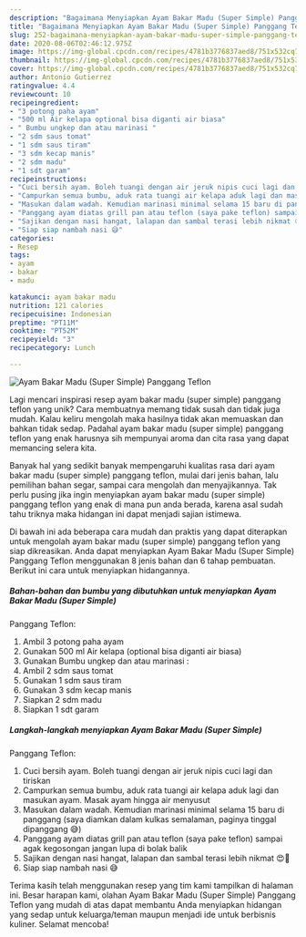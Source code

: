 ```yaml
---
description: "Bagaimana Menyiapkan Ayam Bakar Madu (Super Simple) Panggang Teflon, Bikin Ngiler"
title: "Bagaimana Menyiapkan Ayam Bakar Madu (Super Simple) Panggang Teflon, Bikin Ngiler"
slug: 252-bagaimana-menyiapkan-ayam-bakar-madu-super-simple-panggang-teflon-bikin-ngiler
date: 2020-08-06T02:46:12.975Z
image: https://img-global.cpcdn.com/recipes/4781b3776837aed8/751x532cq70/ayam-bakar-madu-super-simple-panggang-teflon-foto-resep-utama.jpg
thumbnail: https://img-global.cpcdn.com/recipes/4781b3776837aed8/751x532cq70/ayam-bakar-madu-super-simple-panggang-teflon-foto-resep-utama.jpg
cover: https://img-global.cpcdn.com/recipes/4781b3776837aed8/751x532cq70/ayam-bakar-madu-super-simple-panggang-teflon-foto-resep-utama.jpg
author: Antonio Gutierrez
ratingvalue: 4.4
reviewcount: 10
recipeingredient:
- "3 potong paha ayam"
- "500 ml Air kelapa optional bisa diganti air biasa"
- " Bumbu ungkep dan atau marinasi "
- "2 sdm saus tomat"
- "1 sdm saus tiram"
- "3 sdm kecap manis"
- "2 sdm madu"
- "1 sdt garam"
recipeinstructions:
- "Cuci bersih ayam. Boleh tuangi dengan air jeruk nipis cuci lagi dan tiriskan"
- "Campurkan semua bumbu, aduk rata tuangi air kelapa aduk lagi dan masukan ayam. Masak ayam hingga air menyusut"
- "Masukan dalam wadah. Kemudian marinasi minimal selama 15 baru di panggang (saya diamkan dalam kulkas semalaman, paginya tinggal dipanggang 😅)"
- "Panggang ayam diatas grill pan atau teflon (saya pake teflon) sampai agak kegosongan jangan lupa di bolak balik"
- "Sajikan dengan nasi hangat, lalapan dan sambal terasi lebih nikmat 😍🤤"
- "Siap siap nambah nasi 😅"
categories:
- Resep
tags:
- ayam
- bakar
- madu

katakunci: ayam bakar madu 
nutrition: 121 calories
recipecuisine: Indonesian
preptime: "PT11M"
cooktime: "PT52M"
recipeyield: "3"
recipecategory: Lunch

---
```



![Ayam Bakar Madu (Super Simple)
Panggang Teflon](https://img-global.cpcdn.com/recipes/4781b3776837aed8/751x532cq70/ayam-bakar-madu-super-simple-panggang-teflon-foto-resep-utama.jpg)

Lagi mencari inspirasi resep ayam bakar madu (super simple)
panggang teflon yang unik? Cara membuatnya memang tidak susah dan tidak juga mudah. Kalau keliru mengolah maka hasilnya tidak akan memuaskan dan bahkan tidak sedap. Padahal ayam bakar madu (super simple)
panggang teflon yang enak harusnya sih mempunyai aroma dan cita rasa yang dapat memancing selera kita.

Banyak hal yang sedikit banyak mempengaruhi kualitas rasa dari ayam bakar madu (super simple)
panggang teflon, mulai dari jenis bahan, lalu pemilihan bahan segar, sampai cara mengolah dan menyajikannya. Tak perlu pusing jika ingin menyiapkan ayam bakar madu (super simple)
panggang teflon yang enak di mana pun anda berada, karena asal sudah tahu triknya maka hidangan ini dapat menjadi sajian istimewa.




Di bawah ini ada beberapa cara mudah dan praktis yang dapat diterapkan untuk mengolah ayam bakar madu (super simple)
panggang teflon yang siap dikreasikan. Anda dapat menyiapkan Ayam Bakar Madu (Super Simple)
Panggang Teflon menggunakan 8 jenis bahan dan 6 tahap pembuatan. Berikut ini cara untuk menyiapkan hidangannya.

<!--inarticleads1-->

##### Bahan-bahan dan bumbu yang dibutuhkan untuk menyiapkan Ayam Bakar Madu (Super Simple)
Panggang Teflon:

1. Ambil 3 potong paha ayam
1. Gunakan 500 ml Air kelapa (optional bisa diganti air biasa)
1. Gunakan  Bumbu ungkep dan atau marinasi :
1. Ambil 2 sdm saus tomat
1. Gunakan 1 sdm saus tiram
1. Gunakan 3 sdm kecap manis
1. Siapkan 2 sdm madu
1. Siapkan 1 sdt garam




<!--inarticleads2-->

##### Langkah-langkah menyiapkan Ayam Bakar Madu (Super Simple)
Panggang Teflon:

1. Cuci bersih ayam. Boleh tuangi dengan air jeruk nipis cuci lagi dan tiriskan
1. Campurkan semua bumbu, aduk rata tuangi air kelapa aduk lagi dan masukan ayam. Masak ayam hingga air menyusut
1. Masukan dalam wadah. Kemudian marinasi minimal selama 15 baru di panggang (saya diamkan dalam kulkas semalaman, paginya tinggal dipanggang 😅)
1. Panggang ayam diatas grill pan atau teflon (saya pake teflon) sampai agak kegosongan jangan lupa di bolak balik
1. Sajikan dengan nasi hangat, lalapan dan sambal terasi lebih nikmat 😍🤤
1. Siap siap nambah nasi 😅




Terima kasih telah menggunakan resep yang tim kami tampilkan di halaman ini. Besar harapan kami, olahan Ayam Bakar Madu (Super Simple)
Panggang Teflon yang mudah di atas dapat membantu Anda menyiapkan hidangan yang sedap untuk keluarga/teman maupun menjadi ide untuk berbisnis kuliner. Selamat mencoba!
